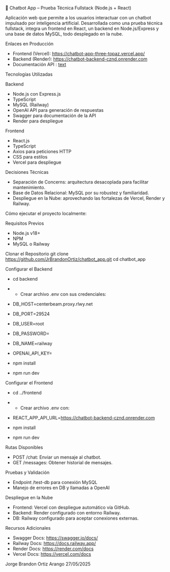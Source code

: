 
🤖 Chatbot App – Prueba Técnica Fullstack (Node.js + React)

Aplicación web que permite a los usuarios interactuar con un chatbot impulsado por inteligencia artificial. Desarrollada como una prueba técnica fullstack, integra un frontend en React, un backend en Node.js/Express y una base de datos MySQL, todo desplegado en la nube.

Enlaces en Producción

- Frontend (Vercel): https://chatbot-app-three-topaz.vercel.app/
- Backend (Render): https://chatbot-backend-cznd.onrender.com
- Documentación API : [text](chatbot_api_swagger_doc.js)

Tecnologías Utilizadas

Backend
- Node.js con Express.js
- TypeScript
- MySQL (Railway)
- OpenAI API para generación de respuestas
- Swagger para documentación de la API
- Render para despliegue

Frontend
- React.js
- TypeScript
- Axios para peticiones HTTP
- CSS para estilos
- Vercel para despliegue

Decisiones Técnicas

- Separación de Concerns: arquitectura desacoplada para facilitar mantenimiento.
- Base de Datos Relacional: MySQL por su robustez y familiaridad.
- Despliegue en la Nube: aprovechando las fortalezas de Vercel, Render y Railway.

Cómo ejecutar el proyecto localmente:

Requisitos Previos
- Node.js v18+
- NPM
- MySQL o Railway

Clonar el Repositorio
git clone https://github.com/JrBrandonOrtiz/chatbot_app.git
cd chatbot_app

Configurar el Backend

- cd backend
- - Crear archivo .env con sus credenciales:
- DB_HOST=centerbeam.proxy.rlwy.net
- DB_PORT=29524
- DB_USER=root
- DB_PASSWORD=
- DB_NAME=railway
- OPENAI_API_KEY=

- npm install
- npm run dev

Configurar el Frontend

- cd ../frontend
- - Crear archivo .env con:
- REACT_APP_API_URL=https://chatbot-backend-cznd.onrender.com

- npm install
- npm run dev

Rutas Disponibles
- POST /chat: Enviar un mensaje al chatbot.
- GET /messages: Obtener historial de mensajes.

Pruebas y Validación
- Endpoint /test-db para conexión MySQL
- Manejo de errores en DB y llamadas a OpenAI

Despliegue en la Nube
- Frontend: Vercel con despliegue automático vía GitHub.
- Backend: Render configurado con entorno Railway.
- DB: Railway configurado para aceptar conexiones externas.

Recursos Adicionales
- Swagger Docs: https://swagger.io/docs/
- Railway Docs: https://docs.railway.app/
- Render Docs: https://render.com/docs
- Vercel Docs: https://vercel.com/docs

Jorge Brandon Ortiz Arango 
27/05/2025

